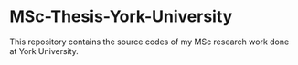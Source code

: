 # MSc-Thesis-York-University
This repository contains the source codes of my MSc research work done at York University.
